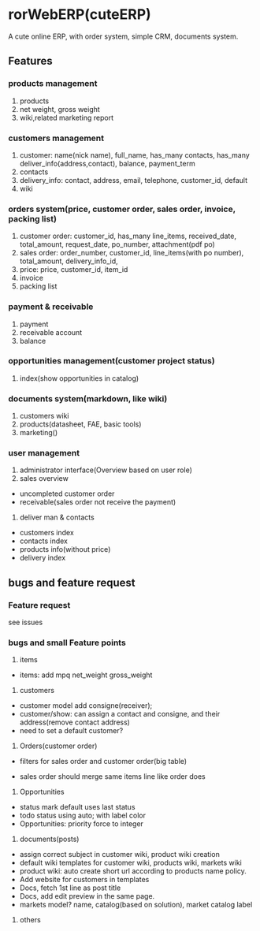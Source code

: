 # rorWebERP(cuteERP)

A cute online ERP, with order system, simple CRM, documents system.

## Features
### products management
1. products
1. net weight, gross weight
1. wiki,related marketing report

### customers management
1. customer: name(nick name), full_name, has_many contacts, has_many deliver_info(address,contact), balance, payment_term
1. contacts
1. delivery_info: contact, address, email, telephone, customer_id, default
1. wiki

### orders system(price, customer order, sales order, invoice, packing list)
1. customer order: customer_id, has_many line_items, received_date, total_amount, request_date, po_number, attachment(pdf po)
1. sales order: order_number, customer_id, line_items(with po number), total_amount, delivery_info_id,
1. price: price, customer_id, item_id
1. invoice
1. packing list

### payment & receivable
1. payment
1. receivable account
1. balance

### opportunities management(customer project status)
1. index(show opportunities in catalog)

### documents system(markdown, like wiki)
1. customers wiki
1. products(datasheet, FAE, basic tools)
1. marketing()

### user management
1. administrator interface(Overview based on user role)
1. sales overview
 - uncompleted customer order
 - receivable(sales order not receive the payment)
1. deliver man & contacts
 - customers index
 - contacts index
 - products info(without price)
 - delivery index

## bugs and feature request
### Feature request
see issues

### bugs and small Feature points
1. items
- items: add mpq net_weight gross_weight

1. customers
- customer model add consigne(receiver);
- customer/show: can assign a contact and consigne, and their address(remove contact address)
- need to set a default customer?

1. Orders(customer order)
- filters for sales order and customer order(big table)

- sales order should merge same items line like order does

1. Opportunities
- status mark default uses last status
- todo status using auto; with label color
- Opportunities: priority force to integer

1. documents(posts)
- assign correct subject in customer wiki, product wiki creation
- default wiki templates for customer wiki, products wiki, markets wiki
- product wiki: auto create short url according to products name policy.
- Add website for customers in templates
- Docs, fetch 1st line as post title
- Docs, add edit preview in the same page.
- markets model? name, catalog(based on solution), market catalog label

1. others
